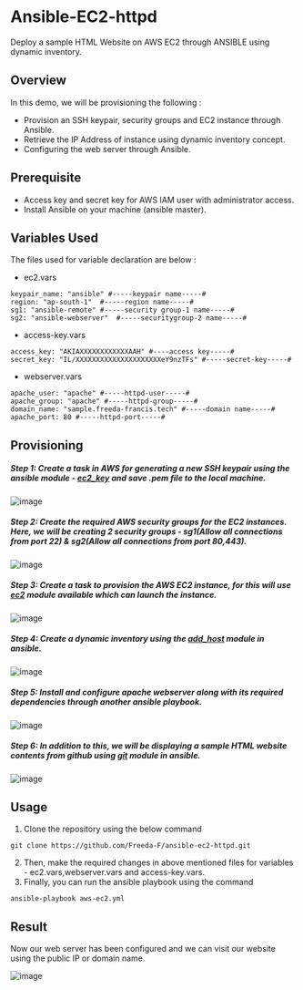 # Ansible-EC2-httpd

Deploy a sample HTML Website on AWS EC2 through ANSIBLE using dynamic inventory.

## Overview

In this demo, we will be provisioning the following :

- Provision an SSH keypair, security groups and EC2 instance through Ansible.
- Retrieve the IP Address of instance using dynamic inventory concept.
- Configuring the web server through Ansible.

## Prerequisite

- Access key and secret key for AWS IAM user with administrator access.
- Install Ansible on your machine (ansible master).

## Variables Used

The files used for variable declaration are below :
 - ec2.vars
```
keypair_name: "ansible" #-----keypair name-----#
region: "ap-south-1"  #-----region name-----#
sg1: "ansible-remote" #-----security group-1 name-----#
sg2: "ansible-webserver"  #-----securitygroup-2 name-----#
```
- access-key.vars
```
access_key: "AKIAXXXXXXXXXXXXAAH" #----access key-----#
secret_key: "IL/XXXXXXXXXXXXXXXXXXXXXeY9nzTFs" #-----secret-key-----#
```
- webserver.vars
```
apache_user: "apache" #-----httpd-user-----#
apache_group: "apache" #-----httpd-group-----#
domain_name: "sample.freeda-francis.tech" #-----domain name-----#
apache_port: 80 #-----httpd-port-----#
```

## Provisioning

##### Step 1: Create a task in AWS for generating a new SSH keypair using the ansible module - [ec2_key](https://docs.ansible.com/ansible/latest/collections/amazon/aws/ec2_key_module.html) and save .pem file to the local machine.

![image](https://user-images.githubusercontent.com/93197553/148648004-98de5005-eb11-4f96-ab9a-9e6ccb5d1ab2.png)

##### Step 2: Create the required AWS security groups for the EC2 instances. Here, we will be creating 2 security groups - sg1(Allow all connections from port 22) & sg2(Allow all connections from port 80,443).

![image](https://user-images.githubusercontent.com/93197553/148648097-d6fcce4f-db99-4388-85d2-2aae338e79ef.png)

##### Step 3: Create a task to provision the AWS EC2 instance, for this will use [ec2](https://docs.ansible.com/ansible/latest/collections/amazon/aws/ec2_module.html) module available which can launch the instance.

![image](https://user-images.githubusercontent.com/93197553/148648140-c1c9f847-edcc-4a15-a935-5f43eba61837.png)

##### Step 4: Create a dynamic inventory using the [add_host](https://docs.ansible.com/ansible/latest/collections/ansible/builtin/add_host_module.html) module in ansible.

![image](https://user-images.githubusercontent.com/93197553/148648159-f1760258-bc65-4dc9-89d1-e0b97c9f3920.png)

##### Step 5: Install and configure apache webserver along with its required dependencies through another ansible playbook.

![image](https://user-images.githubusercontent.com/93197553/148648298-d06039da-7eeb-4bbe-a41b-c87f9dceaa5a.png)

##### Step 6: In addition to this, we will be displaying a sample HTML website contents from github using [git](https://docs.ansible.com/ansible/latest/collections/ansible/builtin/git_module.html) module in ansible.

![image](https://user-images.githubusercontent.com/93197553/148648357-1a86249a-5af1-4282-b04b-7e56fec8d83a.png)

## Usage

1. Clone the repository using the below command
```
git clone https://github.com/Freeda-F/ansible-ec2-httpd.git
```
2. Then, make the required changes in above mentioned files for variables - ec2.vars,webserver.vars and access-key.vars.
3. Finally, you can run the ansible playbook using the command
```
ansible-playbook aws-ec2.yml
```

## Result

Now our web server has been configured and we can visit our website using the public IP or domain name.

![image](https://user-images.githubusercontent.com/93197553/148648779-d68643be-e0a6-486b-978a-3e071db3a426.png)


